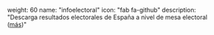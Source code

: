 weight: 60
name: "infoelectoral"
icon: "fab fa-github"
description: "Descarga resultados electorales de España a nivel de mesa electoral ([más](https://ropenspain.github.io/infoelectoral/))"
